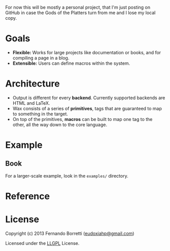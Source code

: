 For now this will be mostly a personal project, that I'm just posting on GitHub
in case the Gods of the Platters turn from me and I lose my local copy.

# Goals

- **Flexible:** Works for large projects like documentation or books, and for
  compiling a page in a blog.
- **Extensible:** Users can define macros within the system.

# Architecture

- Output is different for every **backend**. Currently supported backends are
  HTML and LaTeX.
- Wax consists of a series of **primitives**, tags that are guaranteed to map to
  something in the target.
- On top of the primitives, **macros** can be built to map one tag to the other,
  all the way down to the core language.

# Example


## Book

For a larger-scale example, look in the `examples/` directory.

# Reference

# License

Copyright (c) 2013 Fernando Borretti (eudoxiahp@gmail.com)

Licensed under the [LLGPL](http://opensource.franz.com/preamble.html) License.
